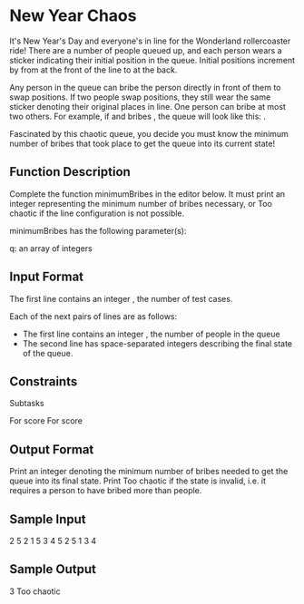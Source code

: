 # New Year Chaos
It's New Year's Day and everyone's in line for the Wonderland rollercoaster ride! There are a number of people queued up, and each person wears a sticker indicating their initial position in the queue. Initial positions increment by  from  at the front of the line to  at the back.

Any person in the queue can bribe the person directly in front of them to swap positions. If two people swap positions, they still wear the same sticker denoting their original places in line. One person can bribe at most two others. For example, if  and  bribes , the queue will look like this: .

Fascinated by this chaotic queue, you decide you must know the minimum number of bribes that took place to get the queue into its current state!

## Function Description

Complete the function minimumBribes in the editor below. It must print an integer representing the minimum number of bribes necessary, or Too chaotic if the line configuration is not possible.

minimumBribes has the following parameter(s):

q: an array of integers

## Input Format

The first line contains an integer , the number of test cases.

Each of the next  pairs of lines are as follows:
- The first line contains an integer , the number of people in the queue
- The second line has  space-separated integers describing the final state of the queue.

## Constraints

Subtasks

For  score 
For  score 

## Output Format

Print an integer denoting the minimum number of bribes needed to get the queue into its final state. Print Too chaotic if the state is invalid, i.e. it requires a person to have bribed more than  people.

## Sample Input

2
5
2 1 5 3 4
5
2 5 1 3 4

## Sample Output

3
Too chaotic

